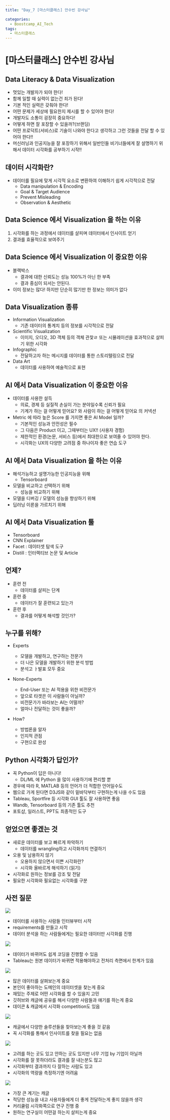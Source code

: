 ```yaml
---
title: "Day_7 [마스터클래스] 안수빈 강사님"

categories:
  - Boostcamp_AI_Tech
tags:
  - 마스터클래스
---
```


# [마스터클래스] 안수빈 강사님

## Data Literacy & Data Visualization

- 멋있는 개발자가 되야 한다!
- 함께 일할 때 실력이 없는건 죄가 된다!
- 기본 적인 실력은 갖춰야 한다!
- 어떤 문제가 세상에 필요한지 제시를 할 수 있어야 한다!
- 개발자도 소통이 굉장히 중요하다!
- 어떻게 하면 잘 포장할 수 있을까?(브랜딩)
- 어떤 프로덕트(서비스)로 기술이 나와야 한다고 생각하고 그런 것들을 전달 할 수 있어야 한다!!
- 머신러닝과 인공지능을 잘 포장하기 위해서 일반인들 비기너들에게 잘 설명하기 위해서 데이터 시각화를 공부하기 시작!!

## 데이터 시각화란?

- 데이터를 필요에 맞게 시각적 요소로 변환하여 이해하기 쉽게 시각적으로 전달
  - Data manipulation & Encoding
  - Goal & Target Audience
  - Prevent Misleading
  - Observation & Aesthetic

## Data Science 에서 Visualization 을 하는 이유

1. 시각화를 하는 과정에서 데이터를 살피며 데이터에서 인사이트 얻기
2. 결과를 효율적으로 보여주기

## Data Science 에서 Visualization 이 중요한 이유

- 블랙박스
  - 결과에 대한 신뢰도는 성능 100%가 아닌 한 부족
  - 결과 중심이 되서는 안된다.
- 이미 정보는 많다! 하지만 단순히 많기만 한 정보는 의미가 없다

## Data Visualization 종류

- Information Visualization
  - 기존 데이터의 통계치 등의 정보를 시각적으로 전달
- Scientific Visualization
  - 이미지, 오디오, 3D 객체 등의 객체 관찿ㄹ 또는 시뮬레이션을 효과적으로 살피기 위한 시각화
- Infographic
  - 전달하고자 하는 메시지를 데이터를 통한 스토리텔링으로 전달
- Data Art
  - 데이터를 사용하여 예술적으로 표현

## AI 에서 Data Visualization 이 중요한 이유

- 데이터를 사용한 설득
  - 의료, 경제 등 실질적 손실이 가는 분야일수록 신뢰가 필요
  - 기계가 하는 걸 어떻게 믿어요? 와 사람이 하는 걸 어떻게 믿어요 의 커넥션
- Metric 에 따라 높은 Score 를 가지면 좋은 AI Model 일까?
  - 기본적인 성능과 안전성은 필수
  - 그 다음은 Product 이고, 그때부터는 UX!! (사용자 경험)
  - 제한적인 환경(논문, 서비스 등)에서 최대한으로 보여줄 수 있어야 한다.
  - 시각화는 UX의 다양한 고려점 중 하나이자 좋은 연습 도구

## AI 에서 Data Visualization 을 하는 이유

- 해석가능하고 설명가능한 인공지능을 위해
  - Tensorboard
- 모델을 비교하고 선택하기 위해
  - 성능을 비교하기 위해
- 모델을 디버깅 / 모델의 성능을 향상하기 위해
- 딥러닝 이론을 가르치기 위해

## AI 에서 Data Visualization 툴

- Tensorboard
- CNN Explainer
- Facet : 데이터셋 탐색 도구
- Distill : 인터랙티브 논문 및 Article

## 언제?

- 훈련 전
  - 데이터를 살피는 단계
- 훈련 중
  - 데이터가 잘 훈련되고 있는가
- 훈련 후
  - 결과를 어떻게 해석할 것인가?

## 누구를 위해?

- Experts
  - 모델을 개발하고, 연구하는 전문가
  - 더 나은 모델을 개발하기 위한 분석 방법
  - 분석고 ㅏ발표 모두 중요

- None-Experts
  - End-User 또는 AI 적용을 위한 비전문가
  - 앞으로 타겟은 이 사람들이 아닐까?
  - 비전문가가 바라보는 AI는 어떨까?
  - 얼마나 전달하는 것이 좋을까?

- How?
  - 방법론을 알자
  - 인지적 관점
  - 구현으로 완성

## Python 시각화가 답인가?

- 꼭 Python이 답은 아니다!
  - DL/ML 에 Python 을 많이 사용하기에 편리할 뿐
- 경우에 따라 R, MATLAB 등의 언어가 더 적합한 언어일수도
- 웹으로 가게 된다면 D3JS와 같이 밑바닥부터 구현하는게 나을 수도 있음
- Tableau, Sportfire 등 시각화 GUI 툴도 잘 사용하면 좋음
- Wandb, Tensorboard 등의 기존 툴도 추천
- 포토샵, 일러스트, PPT도 최종적인 도구

## 얻었으면 좋겠는 것

- 새로운 데이터를 보고 빠르게 파악하기
  - 데이터를 wrangling하고 시각화까지 연결하기
- 오용 및 남용하지 않기
  - 오용하지 않으면서 이쁜 시각화란?
  - 시각화 올바르게 해석하기 (읽기)
- 시각화로 원하는 정보를 강조 및 전달
- 필요한 시각화와 필요없는 시각화를 구분

## 사전 질문

![]({{site.url}}/assets/images/2021-08-10-18-37-10.png)

- 데이터를 사용하는 사람들 인터뷰부터 시작
- requirements를 만들고 시작
- 데이터 분석을 하는 사람들에게는 필요한 데이터만 시각화를 진행

![]({{site.url}}/assets/images/2021-08-10-18-38-33.png)

- 데이터가 바뀌어도 쉽게 코딩을 진행할 수 있음
- Tableau는 원본 데이터가 바뀌면 적용해야하고 전처리 측면에서 한계가 있음

![]({{site.url}}/assets/images/2021-08-10-18-39-46.png)

- 많은 데이터를 살펴보는게 중요
- 본인이 좋아하는 도메인의 데이터셋을 찾는게 중요
- 재밌는 주제로 어떤 시각화를 할 수 있을지 고민
- 깃허브와 캐글에 공유를 해서 다양한 사람들과 얘기를 하는게 중요
- 데이콘 & 캐글에서 시각화 competition도 있음

![]({{site.url}}/assets/images/2021-08-10-18-41-07.png)

- 캐글에서 다양한 솔루션들을 찾아보는게 좋을 것 같음
- 꼭 시각화를 통해서 인사이트를 찾을 필요는 없음

![]({{site.url}}/assets/images/2021-08-10-18-43-08.png)

- 고려를 하는 곳도 있고 안하는 곳도 있지만 너무 기업 by 기업이 아닐까
- 시각화를 잘 못하더라도 결과를 잘 내는분도 많고
- 시각화부터 결과까지 다 잘하는 사람도 있고
- 시각화의 역량을 측정하기엔 어려움

![]({{site.url}}/assets/images/2021-08-10-18-44-09.png)

- 가장 큰 계기는 캐글
- 적당한 성능을 내고 사용자들에게 더 좋게 전달하는게 좋지 않을까 생각
- 커리큘럼 시각화쪽으로 연구 진행 중
- 원하는 연구실이 어떤걸 하는지 살피는게 중요

